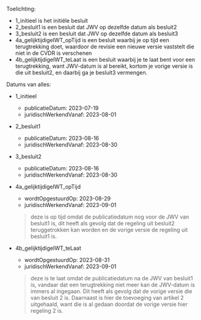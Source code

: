 Toelichting:
- 1_initieel is het initiële besluit  
- 2_besluit1 is een besluit dat JWV op dezelfde datum als besluit2  
- 3_besluit2 is een besluit dat JWV op dezelfde datum als besluit3  
- 4a_gelijktijdigeIWT_opTijd is een besluit waarbij je op tijd een terugtrekking doet, waardoor de revisie een nieuwe versie vaststelt die niet in de CVDR is verschenen  
- 4b_gelijktijdigeIWT_teLaat is een besluit waarbij je te laat bent voor een terugtrekking, want JWV-datum is al bereikt, kortom je vorige versie is die uit besluit2, en daarbij ga je besluit3 vermengen.  

Datums van alles:
- 1_initieel  
    - publicatieDatum: 2023-07-19
    - juridischWerkendVanaf: 2023-08-01
- 2_besluit1
    - publicatieDatum: 2023-08-16
    - juridischWerkendVanaf: 2023-08-30
- 3_besluit2
    - publicatieDatum: 2023-08-16
    - juridischWerkendVanaf: 2023-08-30
- 4a_gelijktijdigeIWT_opTijd
    - wordtOpgestuurdOp: 2023-08-29
    - juridischWerkendVanaf: 2023-09-01

  > deze is op tijd omdat de publicatiedatum nog voor de JWV van besluit1 is, dit heeft als gevolg dat de regeling uit besluit2 teruggetrokken kan worden en de vorige versie de regeling uit besluit1 is.
 
- 4b_gelijktijdigeIWT_teLaat
    - wordtOpgestuurdOp: 2023-08-31
    - juridischWerkendVanaf: 2023-09-01
    
  > deze is te laat omdat de publicatiedatum na de JWV van besluit1 is, vandaar dat een terugtrekking niet meer kan de JWV-datum is immers al ingegaan. Dit heeft als gevolg dat de vorige versie die van besluit 2 is. Daarnaast is hier de toevoeging van artikel 2 uitgehaald, want die is al gedaan doordat de vorige versie hier regeling 2 is.
  
